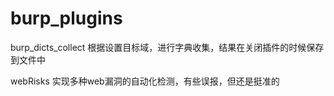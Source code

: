 # burp_plugins

burp_dicts_collect  根据设置目标域，进行字典收集，结果在关闭插件的时候保存到文件中

webRisks 实现多种web漏洞的自动化检测，有些误报，但还是挺准的

